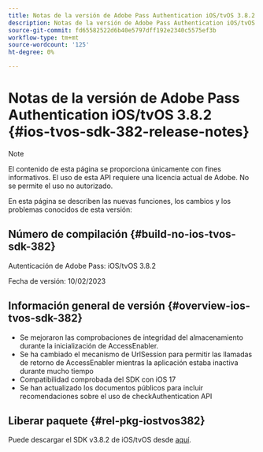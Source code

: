 ```yaml
---
title: Notas de la versión de Adobe Pass Authentication iOS/tvOS 3.8.2
description: Notas de la versión de Adobe Pass Authentication iOS/tvOS 3.8.2
source-git-commit: fd65582522d6b40e5797dff192e2340c5575ef3b
workflow-type: tm+mt
source-wordcount: '125'
ht-degree: 0%

---
```


# Notas de la versión de Adobe Pass Authentication iOS/tvOS 3.8.2 {#ios-tvos-sdk-382-release-notes}

>[!NOTE]
>
>El contenido de esta página se proporciona únicamente con fines informativos. El uso de esta API requiere una licencia actual de Adobe. No se permite el uso no autorizado.

En esta página se describen las nuevas funciones, los cambios y los problemas conocidos de esta versión:

## Número de compilación {#build-no-ios-tvos-sdk-382}

Autenticación de Adobe Pass: iOS/tvOS 3.8.2

Fecha de versión: 10/02/2023



## Información general de versión {#overview-ios-tvos-sdk-382}

* Se mejoraron las comprobaciones de integridad del almacenamiento durante la inicialización de AccessEnabler.
* Se ha cambiado el mecanismo de UrlSession para permitir las llamadas de retorno de AccessEnabler mientras la aplicación estaba inactiva durante mucho tiempo
* Compatibilidad comprobada del SDK con iOS 17
* Se han actualizado los documentos públicos para incluir recomendaciones sobre el uso de checkAuthentication API


## Liberar paquete {#rel-pkg-iostvos382}

Puede descargar el SDK v3.8.2 de iOS/tvOS desde [aquí](https://tve.zendesk.com/hc/en-us/articles/204963209-iOS-tvOS-Native-AccessEnabler-Library).
